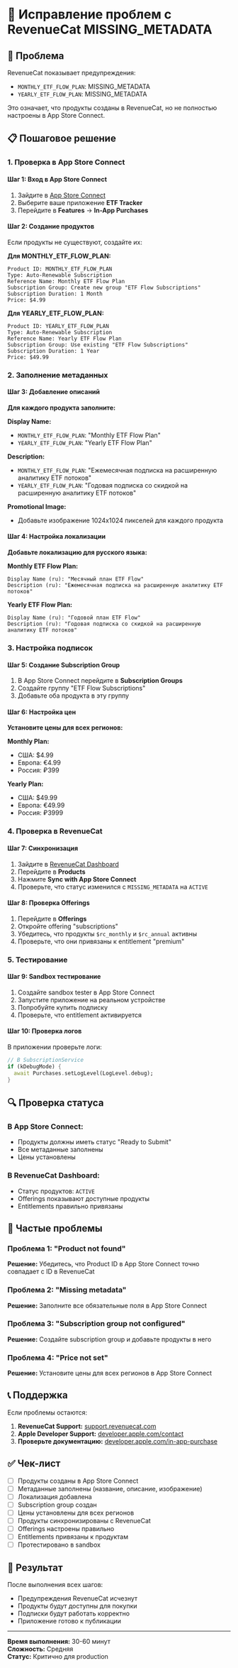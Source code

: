 # 🔧 Исправление проблем с RevenueCat MISSING_METADATA

## 🚨 **Проблема**

RevenueCat показывает предупреждения:

- `MONTHLY_ETF_FLOW_PLAN`: MISSING_METADATA
- `YEARLY_ETF_FLOW_PLAN`: MISSING_METADATA

Это означает, что продукты созданы в RevenueCat, но не полностью настроены в App Store Connect.

## 📋 **Пошаговое решение**

### **1. Проверка в App Store Connect**

#### **Шаг 1: Вход в App Store Connect**

1. Зайдите в [App Store Connect](https://appstoreconnect.apple.com)
2. Выберите ваше приложение **ETF Tracker**
3. Перейдите в **Features** → **In-App Purchases**

#### **Шаг 2: Создание продуктов**

Если продукты не существуют, создайте их:

**Для MONTHLY_ETF_FLOW_PLAN:**

```
Product ID: MONTHLY_ETF_FLOW_PLAN
Type: Auto-Renewable Subscription
Reference Name: Monthly ETF Flow Plan
Subscription Group: Create new group "ETF Flow Subscriptions"
Subscription Duration: 1 Month
Price: $4.99
```

**Для YEARLY_ETF_FLOW_PLAN:**

```
Product ID: YEARLY_ETF_FLOW_PLAN
Type: Auto-Renewable Subscription
Reference Name: Yearly ETF Flow Plan
Subscription Group: Use existing "ETF Flow Subscriptions"
Subscription Duration: 1 Year
Price: $49.99
```

### **2. Заполнение метаданных**

#### **Шаг 3: Добавление описаний**

**Для каждого продукта заполните:**

**Display Name:**

- `MONTHLY_ETF_FLOW_PLAN`: "Monthly ETF Flow Plan"
- `YEARLY_ETF_FLOW_PLAN`: "Yearly ETF Flow Plan"

**Description:**

- `MONTHLY_ETF_FLOW_PLAN`: "Ежемесячная подписка на расширенную аналитику ETF потоков"
- `YEARLY_ETF_FLOW_PLAN`: "Годовая подписка со скидкой на расширенную аналитику ETF потоков"

**Promotional Image:**

- Добавьте изображение 1024x1024 пикселей для каждого продукта

#### **Шаг 4: Настройка локализации**

**Добавьте локализацию для русского языка:**

**Monthly ETF Flow Plan:**

```
Display Name (ru): "Месячный план ETF Flow"
Description (ru): "Ежемесячная подписка на расширенную аналитику ETF потоков"
```

**Yearly ETF Flow Plan:**

```
Display Name (ru): "Годовой план ETF Flow"
Description (ru): "Годовая подписка со скидкой на расширенную аналитику ETF потоков"
```

### **3. Настройка подписок**

#### **Шаг 5: Создание Subscription Group**

1. В App Store Connect перейдите в **Subscription Groups**
2. Создайте группу "ETF Flow Subscriptions"
3. Добавьте оба продукта в эту группу

#### **Шаг 6: Настройка цен**

**Установите цены для всех регионов:**

**Monthly Plan:**

- США: $4.99
- Европа: €4.99
- Россия: ₽399

**Yearly Plan:**

- США: $49.99
- Европа: €49.99
- Россия: ₽3999

### **4. Проверка в RevenueCat**

#### **Шаг 7: Синхронизация**

1. Зайдите в [RevenueCat Dashboard](https://app.revenuecat.com)
2. Перейдите в **Products**
3. Нажмите **Sync with App Store Connect**
4. Проверьте, что статус изменился с `MISSING_METADATA` на `ACTIVE`

#### **Шаг 8: Проверка Offerings**

1. Перейдите в **Offerings**
2. Откройте offering "subscriptions"
3. Убедитесь, что продукты `$rc_monthly` и `$rc_annual` активны
4. Проверьте, что они привязаны к entitlement "premium"

### **5. Тестирование**

#### **Шаг 9: Sandbox тестирование**

1. Создайте sandbox tester в App Store Connect
2. Запустите приложение на реальном устройстве
3. Попробуйте купить подписку
4. Проверьте, что entitlement активируется

#### **Шаг 10: Проверка логов**

В приложении проверьте логи:

```dart
// В SubscriptionService
if (kDebugMode) {
  await Purchases.setLogLevel(LogLevel.debug);
}
```

## 🔍 **Проверка статуса**

### **В App Store Connect:**

- Продукты должны иметь статус "Ready to Submit"
- Все метаданные заполнены
- Цены установлены

### **В RevenueCat Dashboard:**

- Статус продуктов: `ACTIVE`
- Offerings показывают доступные продукты
- Entitlements правильно привязаны

## 🚨 **Частые проблемы**

### **Проблема 1: "Product not found"**

**Решение:** Убедитесь, что Product ID в App Store Connect точно совпадает с ID в RevenueCat

### **Проблема 2: "Missing metadata"**

**Решение:** Заполните все обязательные поля в App Store Connect

### **Проблема 3: "Subscription group not configured"**

**Решение:** Создайте subscription group и добавьте продукты в него

### **Проблема 4: "Price not set"**

**Решение:** Установите цены для всех регионов в App Store Connect

## 📞 **Поддержка**

Если проблемы остаются:

1. **RevenueCat Support:** [support.revenuecat.com](https://support.revenuecat.com)
2. **Apple Developer Support:** [developer.apple.com/contact](https://developer.apple.com/contact)
3. **Проверьте документацию:** [developer.apple.com/in-app-purchase](https://developer.apple.com/in-app-purchase)

## ✅ **Чек-лист**

- [ ] Продукты созданы в App Store Connect
- [ ] Метаданные заполнены (название, описание, изображение)
- [ ] Локализация добавлена
- [ ] Subscription group создан
- [ ] Цены установлены для всех регионов
- [ ] Продукты синхронизированы с RevenueCat
- [ ] Offerings настроены правильно
- [ ] Entitlements привязаны к продуктам
- [ ] Протестировано в sandbox

## 🎯 **Результат**

После выполнения всех шагов:

- Предупреждения RevenueCat исчезнут
- Продукты будут доступны для покупки
- Подписки будут работать корректно
- Приложение готово к публикации

---

**Время выполнения:** 30-60 минут  
**Сложность:** Средняя  
**Статус:** Критично для production
